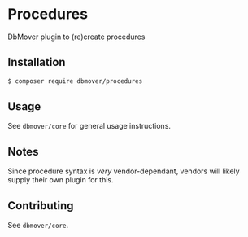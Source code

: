 # Procedures
DbMover plugin to (re)create procedures

## Installation
```sh
$ composer require dbmover/procedures
```

## Usage
See `dbmover/core` for general usage instructions.

## Notes
Since procedure syntax is _very_ vendor-dependant, vendors will likely supply
their own plugin for this.

## Contributing
See `dbmover/core`.


